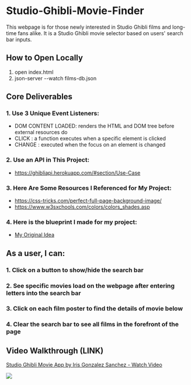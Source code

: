 # Studio-Ghibli-Movie-Finder

This webpage is for those newly interested in Studio Ghibli films and long-time fans alike. It is a Studio Ghibli movie selector based on users' search bar inputs.

## How to Open Locally

1. open index.html
2. json-server --watch films-db.json

## Core Deliverables

### 1. Use 3 Unique Event Listeners:

- DOM CONTENT LOADED: renders the HTML and DOM tree before external resources do
- CLICK : a function executes when a specific element is clicked
- CHANGE : executed when the focus on an element is changed

### 2. Use an API in This Project:

- https://ghibliapi.herokuapp.com/#section/Use-Case

### 3. Here Are Some Resources I Referenced for My Project:

- https://css-tricks.com/perfect-full-page-background-image/
- https://www.w3sxchools.com/colors/colors_shades.asp

### 4. Here is the blueprint I made for my project:

- [My Original Idea](https://www.canva.com/design/DAFERbCw8VA/vIu1csPMB08S8n6eOIzK7A/edit)

## As a user, I can:

### 1. Click on a button to show/hide the search bar

### 2. See specific movies load on the webpage after entering letters into the search bar

### 3. Click on each film poster to find the details of movie below

### 4. Clear the search bar to see all films in the forefront of the page

## Video Walkthrough (LINK)

<!-- - <a href="https://www.loom.com/share/197f518ec58e45d3b0d13232ff40e2fd">
    <p>Studio Ghibli Movie App by Iris Gonzalez Sanchez - Watch Video</p>
    <img style="max-width:300px;" src="https://cdn.loom.com/sessions/thumbnails/197f518ec58e45d3b0d13232ff40e2fd-with-play.gif">
  </a> -->

   <a href="https://loom.com/share/3212367370604946b2d612cc187a6b7d">
    <p>Studio Ghibli Movie App by Iris Gonzalez Sanchez - Watch Video</p>
    <img style="max-width:300px;" src="https://loom.com/share/3212367370604946b2d612cc187a6b7d">
  </a>
